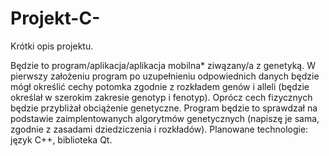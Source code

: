 # Projekt-C-
Krótki opis projektu.

Będzie to program/aplikacja/aplikacja mobilna* ziwązany/a z genetyką. W pierwszy założeniu program po uzupełnieniu odpowiednich danych będzie mógł określić cechy potomka zgodnie z rozkładem genów i alleli (będzie określał w szerokim zakresie genotyp i fenotyp). Oprócz cech fizycznych będzie przybliżał obciążenie genetyczne. Program będzie to sprawdzał na podstawie zaimplentowanych algorytmów genetycznych (napiszę je sama, zgodnie z zasadami dziedziczenia i rozkładów). 
Planowane technologie: język C++, biblioteka Qt.
